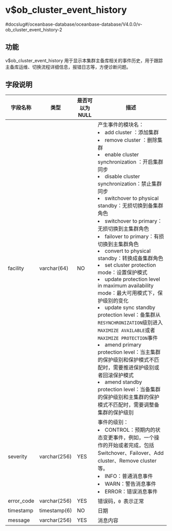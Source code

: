 v$ob_cluster_event_history 
===============================================
#docslug#/oceanbase-database/oceanbase-database/V4.0.0/v-ob_cluster_event_history-2


功能 
-----------

v$ob_cluster_event_history 用于显示本集群主备库相关的事件历史，用于跟踪主备库运维、切换流程详细信息，报错日志等，方便诊断问题。

字段说明 
-------------



|  **字段名称**  |    **类型**    | **是否可以为 NULL** |                                                                                                                                                                                                                                                                                                                                                                                                                                                                                                                                                                                    **描述**                                                                                                                                                                                                                                                                                                                                                                                                                                                                                                                                                                                    |
|------------|--------------|----------------|------------------------------------------------------------------------------------------------------------------------------------------------------------------------------------------------------------------------------------------------------------------------------------------------------------------------------------------------------------------------------------------------------------------------------------------------------------------------------------------------------------------------------------------------------------------------------------------------------------------------------------------------------------------------------------------------------------------------------------------------------------------------------------------------------------------------------------------------------------------------------------------------------------------------------------------------------------------------------------------------------------------------------------------------------------------------------------------------------------------------------------------------------------------------------|
| facility   | varchar(64)  | NO             | 产生事件的模块名： <li> add cluster ：添加集群   <li> remove cluster ：删除集群   <li> enable cluster synchronization ：开启集群同步   <li> disable cluster synchronization：禁止集群同步   <li> switchover to physical standby：无损切换到备集群角色   <li> switchover to primary：无损切换到主集群角色   <li> failover to primary：有损切换到主集群角色   <li> convert to physical standby：转换成备集群角色   <li> set cluster protection mode：设置保护模式   <li> update protection level in maximum availability mode：最大可用模式下，保护级别的变化   <li> update sync standby protection level：备集群从`RESYNCHRONIZATION`级别进入`MAXIMIZE AVAILABLE`或者`MAXIMIZE PROTECTION`事件   <li> amend primary protection level：当主集群的保护级别和保护模式不匹配时，需要推进保护级别或者回滚保护模式   <li> amend standby protection level：当备集群的保护级别和主集群的保护模式不匹配时，需要调整备集群的保护级别    |
| severity   | varchar(256) | YES            | 事件的级别： <li> CONTROL：预期内的状态变更事件，例如，一个操作的开始或者完成，包括 Switchover、Failover、Add cluster、Remove cluster 等。   <li> INFO：普通消息事件   <li> WARN：警告消息事件   <li> ERROR：错误消息事件                                                                                                                                                                                                                                                                                                                                                                                                                                                                                                                                                                                                                                                                                                                                                                                                                                                        |
| error_code | varchar(256) | YES            | 错误码，`0 `表示正常                                                                                                                                                                                                                                                                                                                                                                                                                                                                                                                                                                                                                                                                                                                                                                                                                                                                                                                                                                                                                                                                                                                                                                 |
| timestamp  | timestamp(6) | NO             | 日期                                                                                                                                                                                                                                                                                                                                                                                                                                                                                                                                                                                                                                                                                                                                                                                                                                                                                                                                                                                                                                                                                                                                                                           |
| message    | varchar(256) | YES            | 消息内容                                                                                                                                                                                                                                                                                                                                                                                                                                                                                                                                                                                                                                                                                                                                                                                                                                                                                                                                                                                                                                                                                                                                                                         |


